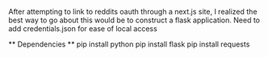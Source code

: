 After attempting to link to reddits oauth through a next.js site, I realized the best way to go about this would be to construct a flask application.
Need to add credentials.json for ease of local access

** Dependencies **
pip install python
pip install flask
pip install requests

